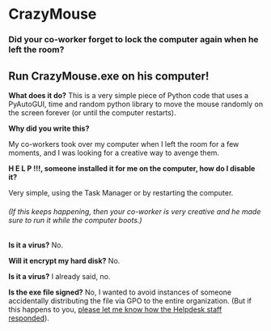 # CrazyMouse
### Did your co-worker forget to lock the computer again when he left the room?
## Run CrazyMouse.exe on his computer!


**What does it do?**
This is a very simple piece of Python code that uses a PyAutoGUI, time and random python library to move the mouse randomly on the screen forever (or until the computer restarts).

**Why did you write this?**

My co-workers took over my computer when I left the room for a few moments, and I was looking for a creative way to avenge them.

**H E L P !!!, someone installed it for me on the computer, how do I disable it?**

Very simple, using the Task Manager or by restarting the computer.
###### (If this keeps happening, then your co-worker is very creative and he made sure to run it while the computer boots.)

**Is it a virus?**
No.

**Will it encrypt my hard disk?**
No.

**Is it a virus?**
I already said, no.

**Is the exe file signed?**
No, I wanted to avoid instances of someone accidentally distributing the file via GPO to the entire organization. (But if this happens to you, [please let me know how the Helpdesk staff responded](https://github.com/Burekasim/CrazyMouse/issues/new "please let me know how the Helpdesk staff responded")).
